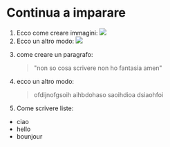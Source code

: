# Continua a imparare

1) Ecco come creare immagini: ![](https://static.trinityroad.com/prod/2000/2066548.jpg)
2) Ecco un altro modo: ![][crocificco di san damiano]

[crocificco di san damiano]: https://static.trinityroad.com/prod/2000/2066548.jpg

3) come creare un paragrafo:
   > "non so cosa scrivere non ho fantasia amen"
4) ecco un altro modo:
   > ofdijnofgsoih
   > aihbdohaso
   > saoihdioa
   > dsiaohfoi
5) Come scrivere liste:
* ciao
* hello
* bounjour
